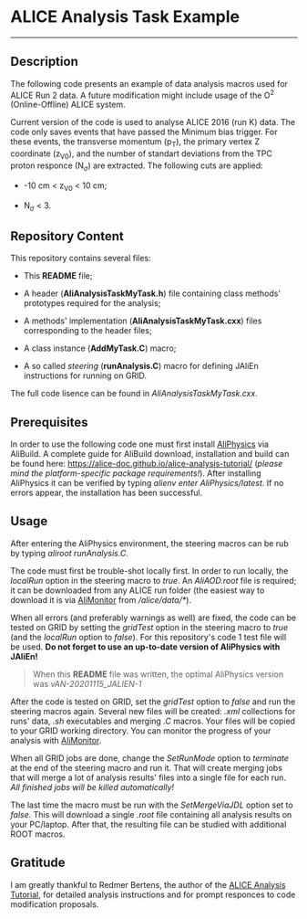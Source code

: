 # ALICE Analysis Task Example

---

## Description

The following code presents an example of data analysis macros used for ALICE Run 2 data. A future modification might include usage of the O<sup>2</sup> (Online-Offline) ALICE system. 

Current version of the code is used to analyse ALICE 2016 (run K) data. The code only saves events that have passed the Minimum bias trigger. For these events, the transverse momentum (p<sub>T</sub>), the primary vertex Z coordinate (z<sub>V0</sub>), and the number of standart deviations from the TPC proton responce (N<sub>$\sigma$</sub>) are extracted. The following cuts are applied:

- -10 cm < z<sub>V0</sub> < 10 cm;

- N<sub>$\sigma$</sub> < 3.
    
## Repository Content
    
This repository contains several files:
    
- This **README** file;
    
- A header (**AliAnalysisTaskMyTask.h**) file containing class methods' prototypes required for the analysis;
    
- A methods' implementation (**AliAnalysisTaskMyTask.cxx**) files corresponding to the header files;
    
- A class instance (**AddMyTask.C**) macro;
    
- A so called *steering* (**runAnalysis.C**) macro for defining JAliEn instructions for running on GRID.

The full code lisence can be found in *AliAnalysisTaskMyTask.cxx*.


## Prerequisites

In order to use the following code one must first install [AliPhysics](https://github.com/alisw/AliPhysics) via AliBuild. A complete guide for AliBuild download, installation and build can be found here: https://alice-doc.github.io/alice-analysis-tutorial/ (*please mind the platform-specific package requirements!*). After installing AliPhysics it can be verified by typing *alienv enter AliPhysics/latest*. If no errors appear, the installation has been successful.

## Usage

After entering the AliPhysics environment, the steering macros can be rub by typing *aliroot runAnalysis.C*.

The code must first be trouble-shot locally first. In order to run locally, the *localRun* option in the steering macro to *true*. An *AliAOD.root* file is required; it can be downloaded from any ALICE run folder (the easiest way to download it is via [AliMonitor](https://alimonitor.cern.ch/) from */alice/data/\**).

When all errors (and preferably warnings as well) are fixed, the code can be tested on GRID by setting the *gridTest* option in the steering macro to *true* (and the *localRun* option to *false*). For this repository's code 1 test file will be used. **Do not forget to use an up-to-date version of AliPhysics with JAliEn!**

> When this **README** file was written, the optimal AliPhysics version was *vAN-20201115_JALIEN-1*

After the code is tested on GRID, set the *gridTest* option to *false* and run the steering macros again. Several new files will be created: *.xml* collections for runs' data, *.sh* executables and merging *.C* macros. Your files will be copied to your GRID working directory. You can monitor the progress of your analysis with [AliMonitor](https://alimonitor.cern.ch/). 

When all GRID jobs are done, change the *SetRunMode* option to *terminate* at the end of the steering macro and run it. That will create merging jobs that will merge a lot of analysis results' files into a single file for each run. *All finished jobs will be killed automatically!* 

The last time the macro must be run with the *SetMergeViaJDL* option set to *false*. This will download a single *.root* file containing all analysis results on your PC/laptop. After that, the resulting file can be studied with additional ROOT macros.

## Gratitude

I am greatly thankful to Redmer Bertens, the author of the [ALICE Analysis Tutorial](https://alice-doc.github.io/alice-analysis-tutorial/), for detailed analysis instructions and for prompt responces to code modification proposals.

